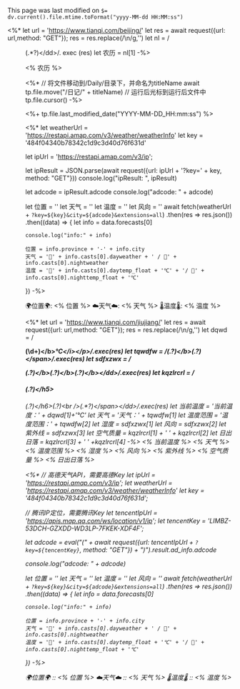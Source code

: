 This page was last modified on `$= dv.current().file.mtime.toFormat("yyyy-MM-dd HH:MM:ss")`


<%*
let url = 'https://www.tianqi.com/beijing/' 
let res = await request({url: url,method: "GET"}); 
res = res.replace(/\n/g,'')
let nl = /<dd class="week">(.*?)<\/dd>/. exec (res) 
let 农历 = nl[1]
-%>
  
<% 农历 %>


<%*
// 将文件移动到/Daily/目录下，并命名为titleName
await tp.file.move("/日记/" + titleName)
// 运行后光标到运行后文件中
tp.file.cursor()
-%>


<%+ tp.file.last_modified_date("YYYY-MM-DD_HH:mm:ss") %>


<%* 
let weatherUrl = 'https://restapi.amap.com/v3/weather/weatherInfo'
let key = '484f04340b78342c1d9c3d40d76f631d'

let ipUrl = 'https://restapi.amap.com/v3/ip';

let ipResult = JSON.parse(await request({url: ipUrl + '?key=' + key, method: "GET"}))
console.log("ipResult: ", ipResult)

let adcode = ipResult.adcode
console.log("adcode: " + adcode)

let 位置 = ''
let 天气 = ''
let 温度 = ''
let 风向 = ''
await fetch(weatherUrl + `?key=${key}&city=${adcode}&extensions=all`)
.then(res => res.json())
.then((data) => {
	let info = data.forecasts[0]
	
	console.log("info:" + info)
	
	位置 = info.province + '-' + info.city
	天气 = '🌅' + info.casts[0].dayweather + ' / 🌃' + info.casts[0].nightweather
	温度 = '🌅' + info.casts[0].daytemp_float + '℃' + '/ 🌃' + info.casts[0].nighttemp_float + '℃'
})
-%> 



🌍位置🌍: <% 位置 %> 
☁️天气☁️: <% 天气 %> 
🌡️温度🌡️: <% 温度 %>



<%*
let url = 'https://www.tianqi.com/jiujiang/' 
let res = await request({url: url,method: "GET"}); res = res.replace(/\n/g,'') 
let dqwd = /<p class="now"><b>(\d+)<\/b><i>℃<\/i><\/p>/.exec(res) 
let tqwdfw = /<span><b>(.*?)<\/b>(.*?)<\/span>/.exec(res) 
let sdfxzwx = /<dd class="shidu"><b>(.*?)<\/b><b>(.*?)<\/b><b>(.*?)<\/b><\/dd>/.exec(res) 
let kqzlrcrl = /<dd class="kongqi" ><h5 style="background-color:#[0-9a-z]{6};">(.*?)<\/h5><h6>(.*?)<\/h6><span>(.*?)<br \/>(.*?)<\/span><\/dd>/.exec(res) 
let 当前温度 = '当前温度：' + dqwd[1]+'℃' 
let 天气 = '天气：' + tqwdfw[1] 
let 温度范围 = '温度范围：' + tqwdfw[2] 
let 湿度 = sdfxzwx[1] 
let 风向 = sdfxzwx[2] 
let 紫外线 = sdfxzwx[3] 
let 空气质量 = kqzlrcrl[1] + ' ' + kqzlrcrl[2] 
let 日出日落 = kqzlrcrl[3] + ' ' +kqzlrcrl[4] 
-%> 
<% 当前温度 %> 
<% 天气 %> 
<% 温度范围 %>
<% 湿度 %> 
<% 风向 %> 
<% 紫外线 %> 
<% 空气质量 %> 
<% 日出日落 %>





<%*
// 高德天气API，需要高德Key 
let ipUrl = 'https://restapi.amap.com/v3/ip'; 
let weatherUrl = 'https://restapi.amap.com/v3/weather/weatherInfo' 
let key = '484f04340b78342c1d9c3d40d76f631d';

// 腾讯IP定位，需要腾讯Key 
let tencentIpUrl = 'https://apis.map.qq.com/ws/location/v1/ip'; 
let tencentKey = 'LIMBZ-53DCH-GZXDD-WD3LP-7FKEK-XDF4F'; 

let adcode = eval("(" + await request({url: tencentIpUrl + `?key=${tencentKey}`, method: "GET"}) + ")").result.ad_info.adcode 

console.log("adcode: " + adcode) 

let 位置 = '' 
let 天气 = '' 
let 温度 = '' 
let 风向 = '' 
await fetch(weatherUrl + `?key=${key}&city=${adcode}&extensions=all`) 
.then(res => res.json()) 
.then((data) => { 
	let info = data.forecasts[0] 
	
	console.log("info:" + info) 
	
	位置 = info.province + '-' + info.city 
	天气 = '🌅' + info.casts[0].dayweather + ' / 🌃' + info.casts[0].nightweather 
	温度 = '🌅' + info.casts[0].daytemp_float + '℃' + '/ 🌃' + info.casts[0].nighttemp_float + '℃' 
})
-%> 


🌍位置🌍 :: <% 位置 %> 
☁️天气☁️ :: <% 天气 %> 
🌡️温度🌡️ :: <% 温度 %>